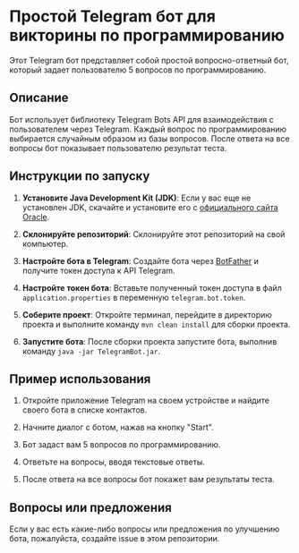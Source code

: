 # Простой Telegram бот для викторины по программированию

Этот Telegram бот представляет собой простой вопросно-ответный бот, который задает пользователю 5 вопросов по программированию.

## Описание

Бот использует библиотеку Telegram Bots API для взаимодействия с пользователем через Telegram. Каждый вопрос по программированию выбирается случайным образом из базы вопросов. После ответа на все вопросы бот показывает пользователю результат теста.

## Инструкции по запуску

1. **Установите Java Development Kit (JDK)**: Если у вас еще не установлен JDK, скачайте и установите его с [официального сайта Oracle](https://www.oracle.com/java/technologies/javase-jdk11-downloads.html).

2. **Склонируйте репозиторий**: Склонируйте этот репозиторий на свой компьютер.

3. **Настройте бота в Telegram**: Создайте бота через [BotFather](https://core.telegram.org/bots#botfather) и получите токен доступа к API Telegram.

4. **Настройте токен бота**: Вставьте полученный токен доступа в файл `application.properties` в переменную `telegram.bot.token`.

5. **Соберите проект**: Откройте терминал, перейдите в директорию проекта и выполните команду `mvn clean install` для сборки проекта.

6. **Запустите бота**: После сборки проекта запустите бота, выполнив команду `java -jar TelegramBot.jar`.

## Пример использования

1. Откройте приложение Telegram на своем устройстве и найдите своего бота в списке контактов.

2. Начните диалог с ботом, нажав на кнопку "Start".

3. Бот задаст вам 5 вопросов по программированию.

4. Ответьте на вопросы, вводя текстовые ответы.

5. После ответа на все вопросы бот покажет вам результаты теста.

## Вопросы или предложения

Если у вас есть какие-либо вопросы или предложения по улучшению бота, пожалуйста, создайте issue в этом репозитории.

